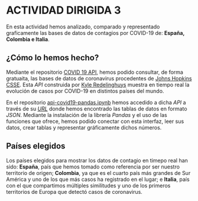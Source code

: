 # ACTIVIDAD DIRIGIDA 3

En esta actividad hemos analizado, comparado y representado graficamente las bases de datos de contagios por COVID-19 de: **España, Colombia e Italia**.

## ¿Cómo lo hemos hecho?
Mediante el repositorio [COVID 19 API](https://covid19api.com/), hemos podido consultar, de forma gratuaita, las bases de datos de coronavirus procedentes de [Johns Hopkins CSSE](https://github.com/CSSEGISandData/COVID-19). Esta *API* construida por [Kyle Redelinghuys](https://twitter.com/ksredelinghuys) muestra en tiempo real la evolución de casos por COVID-19 en distintos países del mundo.

En el repositorio [api-covid19-pandas.ipynb](https://github.com/nebrijas/periodismodedatos-mirambt16/blob/main/api-covid19-pandas.ipynb) hemos accedido a dicha *API* a través de su [*URL*](https://api.covid19api.com/) donde hemos encontrado las tablas de datos en formato *JSON*. Mediante la instalación de la librería *Pandas* y el uso de las funciones que ofrece, hemos podido conectar con esta interfaz, leer sus datos, crear tablas y representar gráficamente dichos números.

## Países elegidos
Los países elegidos para mostrar los datos de contagio en timepo real han sido: **España**, país que hemos tomado como referencia por ser nuestro territorio de origen; **Colombia**, ya que es el cuarto país más grandes de Sur América y uno de los que más casos ha registrado en el lugar; e **Italia**, país con el que compartimos múltiples similitudes y uno de los primeros territorios de Europa que detectó casos de coronavirus. 
